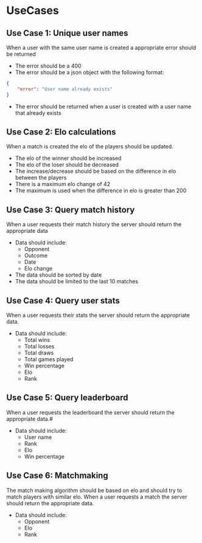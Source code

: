 # UseCases

## Use Case 1: Unique user names

When a user with the same user name is created a appropriate error should be returned

- The error should be a 400
- The error should be a json object with the following format:

```json
{
    "error": "User name already exists"
}
```

- The error should be returned when a user is created with a user name that already exists

## Use Case 2: Elo calculations

When a match is created the elo of the players should be updated.

- The elo of the winner should be increased
- The elo of the loser should be decreased
- The increase/decrease should be based on the difference in elo between the players
- There is a maximum elo change of 42
- The maximum is used when the difference in elo is greater than 200

## Use Case 3: Query match history

When a user requests their match history the server should return the appropriate data

- Data should include:
    - Opponent
    - Outcome
    - Date
    - Elo change
- The data should be sorted by date
- The data should be limited to the last 10 matches

## Use Case 4: Query user stats

When a user requests their stats the server should return the appropriate data.

- Data should include:
    - Total wins
    - Total losses
    - Total draws
    - Total games played
    - Win percentage
    - Elo
    - Rank

## Use Case 5: Query leaderboard

When a user requests the leaderboard the server should return the appropriate data.#

- Data should include:
    - User name
    - Rank
    - Elo
    - Win percentage

## Use Case 6: Matchmaking

The match making algorithm should be based on elo and should try to match players with similar elo.
When a user requests a match the server should return the appropriate data.

- Data should include:
    - Opponent
    - Elo
    - Rank






